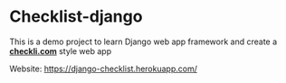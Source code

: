 # Checklist-django
This is a demo project to learn Django web app framework and create a [<strong>checkli.com</strong>](https://www.checkli.com/) style web app

Website: https://django-checklist.herokuapp.com/
